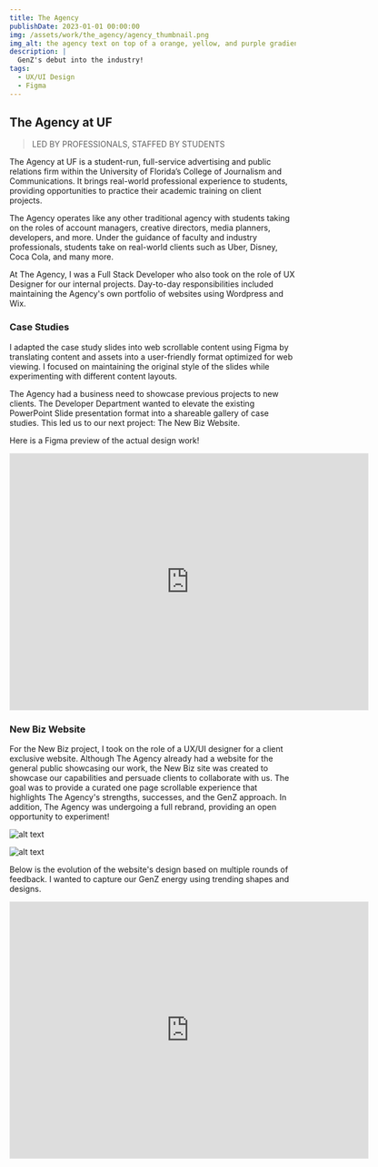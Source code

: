 ```yaml
---
title: The Agency
publishDate: 2023-01-01 00:00:00
img: /assets/work/the_agency/agency_thumbnail.png
img_alt: the agency text on top of a orange, yellow, and purple gradient
description: |
  GenZ's debut into the industry!
tags:
  - UX/UI Design
  - Figma
---
```


## The Agency at UF

> LED BY PROFESSIONALS, STAFFED BY STUDENTS

The Agency at UF is a student-run, full-service advertising and public relations firm within the University of Florida’s College of Journalism and Communications. It brings real-world professional experience to students, providing opportunities to practice their academic training on client projects. 

The Agency operates like any other traditional agency with students taking on the roles of account managers, creative directors, media planners, developers, and more. Under the guidance of faculty and industry professionals, students take on real-world clients such as Uber, Disney, Coca Cola, and many more.

At The Agency, I was a Full Stack Developer who also took on the role of UX Designer for our internal projects. Day-to-day responsibilities included maintaining the Agency's own portfolio of websites using Wordpress and Wix. 

### Case Studies

I adapted the case study slides into web scrollable content using Figma by translating content and assets into a user-friendly format optimized for web viewing. I focused on maintaining the original style of the slides while experimenting with different content layouts. 

The Agency had a business need to showcase previous projects to new clients. The Developer Department wanted to elevate the existing PowerPoint Slide presentation format into a shareable gallery of case studies. This led us to our next project: The New Biz Website.

Here is a Figma preview of the actual design work!

<iframe style="border: 1px solid rgba(0, 0, 0, 0.1);" width="630" height="450" src="https://embed.figma.com/design/9xrIoAlbtbVEDZorcKrs5w/Case-Study-Wireframes?node-id=0-1&embed-host=share" allowfullscreen></iframe>

### New Biz Website

For the New Biz project, I took on the role of a UX/UI designer for a client exclusive website. Although The Agency already had a website for the general public showcasing our work, the New Biz site was created to showcase our capabilities and persuade clients to collaborate with us. The goal was to provide a curated one page scrollable experience that highlights The Agency's strengths, successes, and the GenZ approach. In addition, The Agency was undergoing a full rebrand, providing an open opportunity to experiment!

![alt text](/assets/work/the_agency/agency_colors.png "Title")

![alt text](/assets/work/the_agency/agency_colors_hierarchy.png "Title")

Below is the evolution of the website's design based on multiple rounds of feedback. I wanted to capture our GenZ energy using trending shapes and designs.

<iframe style="border: 1px solid rgba(0, 0, 0, 0.1);" width="630" height="450" src="https://embed.figma.com/design/5HRwlWg3jK1m2OVHKuvh6B/New-Biz-Website-(Copy)?node-id=0-1&embed-host=share" allowfullscreen></iframe>

